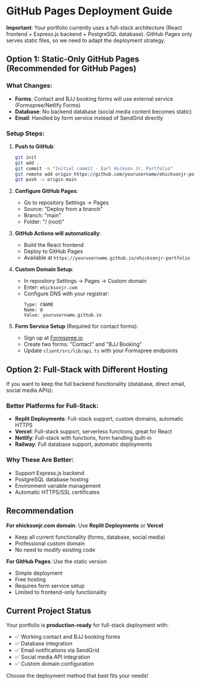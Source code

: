 # GitHub Pages Deployment Guide

**Important**: Your portfolio currently uses a full-stack architecture (React frontend + Express.js backend + PostgreSQL database). GitHub Pages only serves static files, so we need to adapt the deployment strategy.

## Option 1: Static-Only GitHub Pages (Recommended for GitHub Pages)

### What Changes:
- **Forms**: Contact and BJJ booking forms will use external service (Formspree/Netlify Forms)
- **Database**: No backend database (social media content becomes static)
- **Email**: Handled by form service instead of SendGrid directly

### Setup Steps:

1. **Push to GitHub**:
   ```bash
   git init
   git add .
   git commit -m "Initial commit - Earl Hickson Jr. Portfolio"
   git remote add origin https://github.com/yourusername/ehicksonjr-portfolio.git
   git push -u origin main
   ```

2. **Configure GitHub Pages**:
   - Go to repository Settings → Pages
   - Source: "Deploy from a branch"
   - Branch: "main"
   - Folder: "/ (root)"

3. **GitHub Actions will automatically**:
   - Build the React frontend
   - Deploy to GitHub Pages
   - Available at `https://yourusername.github.io/ehicksonjr-portfolio`

4. **Custom Domain Setup**:
   - In repository Settings → Pages → Custom domain
   - Enter: `ehicksonjr.com`
   - Configure DNS with your registrar:
     ```
     Type: CNAME
     Name: @
     Value: yourusername.github.io
     ```

5. **Form Service Setup** (Required for contact forms):
   - Sign up at [Formspree.io](https://formspree.io)
   - Create two forms: "Contact" and "BJJ Booking"
   - Update `client/src/lib/api.ts` with your Formspree endpoints

## Option 2: Full-Stack with Different Hosting

If you want to keep the full backend functionality (database, direct email, social media APIs):

### Better Platforms for Full-Stack:
- **Replit Deployments**: Full-stack support, custom domains, automatic HTTPS
- **Vercel**: Full-stack support, serverless functions, great for React
- **Netlify**: Full-stack with functions, form handling built-in
- **Railway**: Full database support, automatic deployments

### Why These Are Better:
- Support Express.js backend
- PostgreSQL database hosting
- Environment variable management
- Automatic HTTPS/SSL certificates

## Recommendation

**For ehicksonjr.com domain**: Use **Replit Deployments** or **Vercel**
- Keep all current functionality (forms, database, social media)
- Professional custom domain
- No need to modify existing code

**For GitHub Pages**: Use the static version
- Simple deployment
- Free hosting
- Requires form service setup
- Limited to frontend-only functionality

## Current Project Status

Your portfolio is **production-ready** for full-stack deployment with:
- ✅ Working contact and BJJ booking forms
- ✅ Database integration
- ✅ Email notifications via SendGrid
- ✅ Social media API integration
- ✅ Custom domain configuration

Choose the deployment method that best fits your needs!